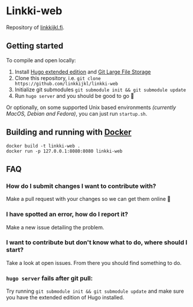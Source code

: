 # Linkki-web

Repository of [linkkijkl.fi](https://linkkijkl.fi).


## Getting started

To compile and open locally:
1. Install [Hugo extended edition](https://gohugo.io/) and [Git Large File Storage](https://git-lfs.com)
2. Clone this repository, i.e. `git clone https://github.com/linkkijkl/linkki-web`
3. Initialize git submodules `git submodule init && git submodule update`
4. Run `hugo server` and you should be good to go 🎉

Or optionally, on some supported Unix based environments _(currently MacOS, Debian and Fedora)_, you can just run `startup.sh`.

## Building and running with [Docker](https://www.docker.com/)

```shell
docker build -t linkki-web .
docker run -p 127.0.0.1:8080:8080 linkki-web
```


## FAQ

### How do I submit changes I want to contribute with?

Make a pull request with your changes so we can get them online 🙂

### I have spotted an error, how do I report it?

Make a new issue detailing the problem.

### I want to contribute but don't know what to do, where should I start?

Take a look at open issues. From there you should find something to do.

### `hugo server` fails after git pull:

Try running `git submodule init && git submodule update` and make sure
you have the extended edition of Hugo installed.
